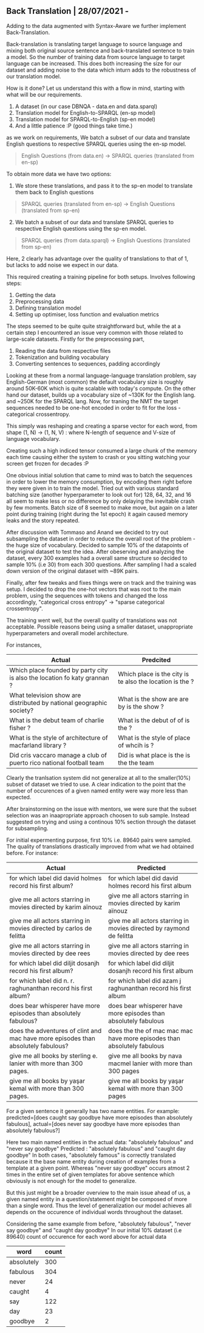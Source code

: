 



##  Back Translation | 28/07/2021 - 

Adding to the data augmented with Syntax-Aware we further implement Back-Translation.

Back-translation is translating target language to source language and mixing both original source sentence and back-translated sentence to train a model. So the number of training data from source language to target language can be increased. This does both increasing the size for our dataset and adding noise to the data which inturn adds to the robustness of our translation model.

How is it done?
Let us understand this with a flow in mind, starting with what will be our requirements.
1. A dataset (in our case DBNQA - data.en and data.sparql)
2. Translation model for English-to-SPARQL (en-sp model)
3. Translation model for SPARQL-to-English (sp-en model)
4. And a little patience :P (good things take time.)

as we work on requirements,
We batch a subset of our data and translate English questions to respective SPARQL queries using the en-sp model.
> English Questions (from data.en) -> SPARQL queries (translated from en-sp)

To obtain more data we have two options:
1. We store these translations, and pass it to the sp-en model to translate them back to English questions
> SPARQL queries (translated from en-sp) -> English Questions (translated from sp-en)

2. We batch a subset of our data and translate SPARQL queries to respective English questions using the sp-en model.
> SPARQL queries (from data.sparql) -> English Questions (translated from sp-en)

Here, 2 clearly has advantage over the quality of translations to that of 1, but lacks to add noise we expect in our data.

This required creating a training pipeline for both setups. Involves following steps:
1. Getting the data
2. Preprocessing data
3. Defining translation model
4. Setting up optimiser, loss function and evaluation metrics 

The steps seemed to be quite quite straightforward but, while the at a certain step I encountered an issue very common with those related to large-scale datasets.
Firstly for the preprocessing part, 
1. Reading the data from respective files
2. Tokenization and building vocabulary
3. Converting sentences to sequences, padding accordingly

Looking at these from a normal language-language translation problem, say English-German (most common) the default vocabulary size is roughly around 50K-60K which is quite scalable with today's compute.
On the other hand our dataset, builds up a vocabulary size of ~130K for the English lang. and ~250K for the SPARQL lang. Now, for traning the NMT the target sequences needed to be one-hot encoded in order to fit for the loss - categorical crossentropy.

This simply was reshaping and creating a sparse vector for each word, from shape (1, N) -> (1, N, V) 
: where N-length of sequence and V-size of language vocabulary. 

Creating such a high indiced tensor consumed a large chunk of the memory each time causing either the system to crash or you sitting watching your screen get frozen for decades :P

One obvious initial solution that came to mind was to batch the sequences in order to lower the memory consumption, by encoding them right before they were given in to train the model. Tried out with various standard batching size (another hyperparameter to look out for) 128, 64, 32, and 16 all seem to make less or no difference by only delaying the inevitable crash by few moments.
Batch size of 8 seemed to make move, but again on a later point during training (right during the 1st epoch) it again caused memory leaks and the story repeated. 

After discussion with Tommaso and Anand we decided to try out subsampling the dataset in order to reduce the overall root of the problem - the huge size of vocabulary. Decided to sample 10% of the datapoints of the original dataset to test the idea. After obeserving and analyzing the dataset, every 300 examples had a overall same structure so decided to sample 10% (i.e 30) from each 300 questions. After sampling I had a scaled down version of the original dataset with ~89K pairs.

Finally, after few tweaks and fixes things were on track and the training was setup.
I decided to drop the one-hot vectors that was root to the main problem, using the sequences with tokens and changed the loss accordingly, "categorical cross entropy" -> "sparse categorical crossentropy".

The training went well, but the overall quality of translations was not acceptable. Possible reasons being using a smaller dataset, unappropriate hyperparameters and overall model architecture.

For instances,

|Actual|Predcited|
|------|---------|
|Which place founded by party city is also the location fo katy grannan ?|Which place is the city is te also the location is the ?|
|What television show are distributed by national geographic society?|What is the show are are by is the show ?|
|What is the debut team of charlie fisher ?|What is the debut of of is the ?|
|What is the style of architecture of macfarland library ?|What is the style of place of whcih is ?|
|Did cris vaccaro manage a club of puerto rico national football team|Did is what place is the is the the team|

Clearly the tranlsation system did not generalize at all to the smaller(10%) subset of dataset we tried to use. A clear indication to the point that the number of occurences of a given named entity were way more less than expected.

After brainstorming on the issue with mentors, we were sure that the subset selection was an inaapropriate approach choosen to sub sample. Instead suggested on trying and using a continous 10% section through the dataset for subsampling.

For initial expermenting purpose, first 10% i.e. 89640 pairs were sampled. The quality of translations drastically improved from what we had obtained before. For instance:

|Actual|Predicted|
|------|---------|
|for which label did david holmes record his first album?|for which label did david holmes record his first album|
|give me all actors starring in movies directed by karim aïnouz|give me all actors starring in movies directed by karim aïnouz|
|give me all actors starring in movies directed by carlos de felitta|give me all actors starring in movies directed by raymond de felitta|
|give me all actors starring in movies directed by dee rees|give me all actors starring in movies directed by dee rees|
|for which label did diljit dosanjh record his first album?|for which label did diljit dosanjh record his first album|
|for which label did n. r. raghunanthan record his first album?|for which label did azam j raghunanthan record his first album|
|does bear whisperer have more episodes than absolutely fabulous?|does bear whisperer have more episodes than absolutely fabulous|
|does the adventures of clint and mac have more episodes than absolutely fabulous?|does the the of mac mac mac have more episodes than absolutely fabulous|
|give me all books by sterling e. lanier with more than 300 pages.|give me all books by nava macmel lanier with more than 300 pages|
|give me all books by yaşar kemal with more than 300 pages.|give me all books by yaşar kemal with more than 300 pages|



For a given sentence it generally has two name entities.
For example:
predicted=[does caught say goodbye have more episodes than absolutely fabulous], actual=[does never say goodbye have more episodes than absolutely fabulous?]

Here two main named entities in the actual data: "absolutely fabulous" and "never say goodbye"
Predicted : "absolutely fabulous" and "caught day goodbye"
In both cases, "absolutely famous" is correctly translated because it the base name entity during creation of examples from a template at a given point.
Whereas "never say goodbye" occurs atmost 2 times in the entire set of given templates for above sentence which obviously is not enough for the model to generalize.

But this just might be a broader overview to the main issue ahead of us, a given named entity in a question/statement might be composed of more than a single word. Thus the level of generalization our model achieves all depends on the occurence of individual words throughout the dataset.

Considering the same example from before,
"absolutely fabulous", "never say goodbye" and "caught day goodbye"
In our initial 10% dataset (i.e 89640) count of occurence for each word above for actual data

|word|count|
|----|-----|
|absolutely|300|
|fabulous|304|
|never|24|
|caught|4|
|say|122|
|day|23|
|goodbye|2|




